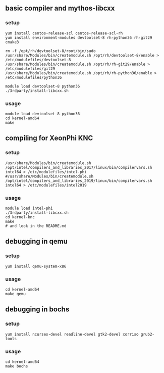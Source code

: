 ## basic compiler and mythos-libcxx
### setup
```
yum install centos-release-scl centos-release-scl-rh
yum install environment-modules devtoolset-8 rh-python36 rh-git29 cmake3

rm -f /opt/rh/devtoolset-8/root/bin/sudo
/usr/share/Modules/bin/createmodule.sh /opt/rh/devtoolset-8/enable > /etc/modulefiles/devtoolset-8
/usr/share/Modules/bin/createmodule.sh /opt/rh/rh-git29/enable > /etc/modulefiles/git29
/usr/share/Modules/bin/createmodule.sh /opt/rh/rh-python36/enable > /etc/modulefiles/python36

module load devtoolset-8 python36
./3rdparty/install-libcxx.sh
```

### usage
```
module load devtoolset-8 python36
cd kernel-amd64
make
```


## compiling for XeonPhi KNC
### setup
```
/usr/share/Modules/bin/createmodule.sh /opt/intel/compilers_and_libraries_2017/linux/bin/compilervars.sh intel64 > /etc/modulefiles/intel-phi
#/usr/share/Modules/bin/createmodule.sh /opt/intel/compilers_and_libraries_2019/linux/bin/compilervars.sh intel64 > /etc/modulefiles/intel2019
```

### usage
```
module load intel-phi
./3rdparty/install-libcxx.sh
cd kernel-knc
make
# and look in the README.md
```


## debugging in qemu
### setup
```
yum install qemu-system-x86
```

### usage
```
cd kernel-amd64
make qemu
```


## debugging in bochs
### setup
```
yum install ncurses-devel readline-devel gtk2-devel xorriso grub2-tools
```

### usage
```
cd kernel-amd64
make bochs
```

